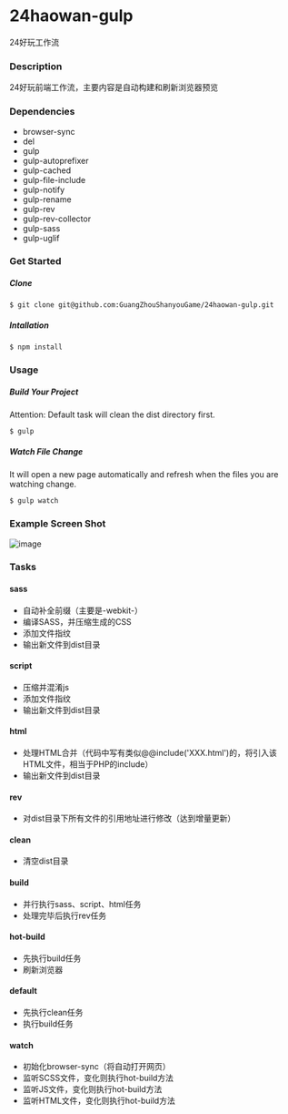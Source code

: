 # 24haowan-gulp
24好玩工作流

### Description
24好玩前端工作流，主要内容是自动构建和刷新浏览器预览
### Dependencies
- browser-sync
- del
- gulp
- gulp-autoprefixer
- gulp-cached
- gulp-file-include
- gulp-notify
- gulp-rename
- gulp-rev
- gulp-rev-collector
- gulp-sass
- gulp-uglif

### Get Started
##### Clone
```
$ git clone git@github.com:GuangZhouShanyouGame/24haowan-gulp.git
```
##### Intallation
```
$ npm install
```
### Usage
##### Build Your Project
Attention: Default task will clean the dist directory first.
```
$ gulp
```
##### Watch File Change
It will open a new page automatically and refresh when the files you are watching change.
```
$ gulp watch
```
### Example Screen Shot
![image](https://raw.githubusercontent.com/GuangZhouShanyouGame/24haowan-gulp/master/screen-shot.png?token=AMlX79bSF_lZ_mEfyP55vJROmgunrLuUks5YQ582wA%3D%3D)
### Tasks
#### sass
- 自动补全前缀（主要是-webkit-）
- 编译SASS，并压缩生成的CSS
- 添加文件指纹
- 输出新文件到dist目录
  
#### script
- 压缩并混淆js
- 添加文件指纹
- 输出新文件到dist目录

#### html
- 处理HTML合并（代码中写有类似@@include('XXX.html')的，将引入该HTML文件，相当于PHP的include）
- 输出新文件到dist目录

#### rev
- 对dist目录下所有文件的引用地址进行修改（达到增量更新）

#### clean
- 清空dist目录

#### build
- 并行执行sass、script、html任务
- 处理完毕后执行rev任务

#### hot-build
- 先执行build任务
- 刷新浏览器

#### default
- 先执行clean任务
- 执行build任务

#### watch
- 初始化browser-sync（将自动打开网页）
- 监听SCSS文件，变化则执行hot-build方法
- 监听JS文件，变化则执行hot-build方法
- 监听HTML文件，变化则执行hot-build方法
